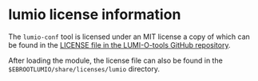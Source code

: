 # lumio license information

The `lumio-conf` tool is licensed under an MIT license
a copy of which can be found in the
[LICENSE file in the LUMI-O-tools GitHub repository](https://github.com/Lumi-supercomputer/LUMI-O-tools/blob/main/LICENSE).

After loading the module, the license file can also be found in the
`$EBROOTLUMIO/share/licenses/lumio` directory.
